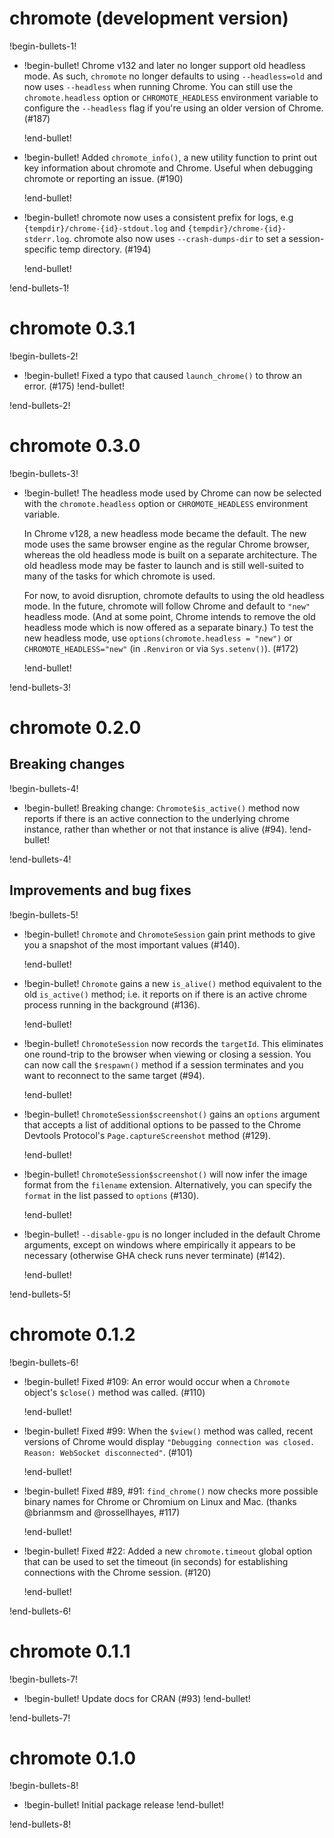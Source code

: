 # chromote (development version)

!begin-bullets-1!

-   !begin-bullet!
    Chrome v132 and later no longer support old headless mode. As such,
    `chromote` no longer defaults to using `--headless=old` and now uses
    `--headless` when running Chrome. You can still use the
    `chromote.headless` option or `CHROMOTE_HEADLESS` environment
    variable to configure the `--headless` flag if you're using an older
    version of Chrome. (#187)

    !end-bullet!
-   !begin-bullet!
    Added `chromote_info()`, a new utility function to print out key
    information about chromote and Chrome. Useful when debugging
    chromote or reporting an issue. (#190)

    !end-bullet!
-   !begin-bullet!
    chromote now uses a consistent prefix for logs, e.g
    `{tempdir}/chrome-{id}-stdout.log` and
    `{tempdir}/chrome-{id}-stderr.log`. chromote also now uses
    `--crash-dumps-dir` to set a session-specific temp directory. (#194)

    !end-bullet!

!end-bullets-1!

# chromote 0.3.1

!begin-bullets-2!

-   !begin-bullet!
    Fixed a typo that caused `launch_chrome()` to throw an error. (#175)
    !end-bullet!

!end-bullets-2!

# chromote 0.3.0

!begin-bullets-3!

-   !begin-bullet!
    The headless mode used by Chrome can now be selected with the
    `chromote.headless` option or `CHROMOTE_HEADLESS` environment
    variable.

    In Chrome v128, a new headless mode became the default. The new mode
    uses the same browser engine as the regular Chrome browser, whereas
    the old headless mode is built on a separate architecture. The old
    headless mode may be faster to launch and is still well-suited to
    many of the tasks for which chromote is used.

    For now, to avoid disruption, chromote defaults to using the old
    headless mode. In the future, chromote will follow Chrome and
    default to `"new"` headless mode. (And at some point, Chrome intends
    to remove the old headless mode which is now offered as a separate
    binary.) To test the new headless mode, use
    `options(chromote.headless = "new")` or `CHROMOTE_HEADLESS="new"`
    (in `.Renviron` or via `Sys.setenv()`). (#172)

    !end-bullet!

!end-bullets-3!

# chromote 0.2.0

## Breaking changes

!begin-bullets-4!

-   !begin-bullet!
    Breaking change: `Chromote$is_active()` method now reports if there
    is an active connection to the underlying chrome instance, rather
    than whether or not that instance is alive (#94).
    !end-bullet!

!end-bullets-4!

## Improvements and bug fixes

!begin-bullets-5!

-   !begin-bullet!
    `Chromote` and `ChromoteSession` gain print methods to give you a
    snapshot of the most important values (#140).

    !end-bullet!
-   !begin-bullet!
    `Chromote` gains a new `is_alive()` method equivalent to the old
    `is_active()` method; i.e. it reports on if there is an active
    chrome process running in the background (#136).

    !end-bullet!
-   !begin-bullet!
    `ChromoteSession` now records the `targetId`. This eliminates one
    round-trip to the browser when viewing or closing a session. You can
    now call the `$respawn()` method if a session terminates and you
    want to reconnect to the same target (#94).

    !end-bullet!
-   !begin-bullet!
    `ChromoteSession$screenshot()` gains an `options` argument that
    accepts a list of additional options to be passed to the Chrome
    Devtools Protocol's `Page.captureScreenshot` method (#129).

    !end-bullet!
-   !begin-bullet!
    `ChromoteSession$screenshot()` will now infer the image format from
    the `filename` extension. Alternatively, you can specify the
    `format` in the list passed to `options` (#130).

    !end-bullet!
-   !begin-bullet!
    `--disable-gpu` is no longer included in the default Chrome
    arguments, except on windows where empirically it appears to be
    necessary (otherwise GHA check runs never terminate) (#142).

    !end-bullet!

!end-bullets-5!

# chromote 0.1.2

!begin-bullets-6!

-   !begin-bullet!
    Fixed #109: An error would occur when a `Chromote` object's
    `$close()` method was called. (#110)

    !end-bullet!
-   !begin-bullet!
    Fixed #99: When the `$view()` method was called, recent versions of
    Chrome would display
    `"Debugging connection was closed. Reason: WebSocket disconnected"`.
    (#101)

    !end-bullet!
-   !begin-bullet!
    Fixed #89, #91: `find_chrome()` now checks more possible binary
    names for Chrome or Chromium on Linux and Mac. (thanks @brianmsm and
    @rossellhayes, #117)

    !end-bullet!
-   !begin-bullet!
    Fixed #22: Added a new `chromote.timeout` global option that can be
    used to set the timeout (in seconds) for establishing connections
    with the Chrome session. (#120)

    !end-bullet!

!end-bullets-6!

# chromote 0.1.1

!begin-bullets-7!

-   !begin-bullet!
    Update docs for CRAN (#93)
    !end-bullet!

!end-bullets-7!

# chromote 0.1.0

!begin-bullets-8!

-   !begin-bullet!
    Initial package release
    !end-bullet!

!end-bullets-8!
